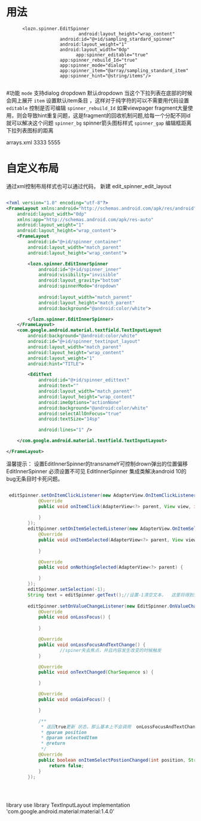 # 用法
```
      <lozn.spinner.EditSpinner
                           android:layout_height="wrap_content"
                    android:id="@+id/sampling_stardard_spinner"
                    android:layout_weight="1"
                    android:layout_width="0dp"
                          app:spinner_editable="true"
                    app:spinner_rebuild_Id="true"
                    app:spinner_mode="dialog"
                    app:spinner_item="@array/sampling_standard_item"
                    app:spinner_hint="@string/items"/>


```
#功能
```mode``` 支持dialog dropdown 默认dropdown 当这个下拉列表在底部的时候会网上展开
```item``` 设置默认item条目 ，这样对于纯字符的可以不需要用代码设置
```editable``` 控制是否可编辑
```spinner_rebuild_Id``` 如果viewpager fragment大量使用，则会导致hint重复问题，这是fragment的回收机制问题,给每一个分配不同id就可以解决这个问题
```spinner_bg``` spinner箭头图标样式
```spinner_gap``` 编辑框距离下拉列表图标的距离


arrays.xml
<string-array name="items">
<item>3333</item>
<item>5555</item>
</string-array>
# 自定义布局
通过xml控制布局样式也可以通过代码，
新建 edit_spinner_edit_layout
```xml

<?xml version="1.0" encoding="utf-8"?>
<FrameLayout xmlns:android="http://schemas.android.com/apk/res/android"
    android:layout_width="0dp"
    xmlns:app="http://schemas.android.com/apk/res-auto"
    android:layout_weight="1"
    android:layout_height="wrap_content">
    <FrameLayout
        android:id="@+id/spinner_container"
        android:layout_width="match_parent"
        android:layout_height="wrap_content">

        <lozn.spinner.EditInnerSpinner
            android:id="@+id/spinner_inner"
            android:visibility="invisible"
            android:layout_gravity="bottom"
            android:spinnerMode="dropdown"
            
            android:layout_width="match_parent"
            android:layout_height="match_parent"
            android:background="@android:color/white">

        </lozn.spinner.EditInnerSpinner>
    </FrameLayout>
    <com.google.android.material.textfield.TextInputLayout
        android:background="@android:color/white"
        android:id="@+id/spinner_textinput_layout"
        android:layout_width="match_parent"
        android:layout_height="wrap_content"
        android:layout_weight="1"
        android:hint="TITLE">

        <EditText
            android:id="@+id/spinner_edittext"
            android:text=""
            android:layout_width="match_parent"
            android:layout_height="wrap_content"
            android:imeOptions="actionNone"
            android:background="@android:color/white"
            android:selectAllOnFocus="true"
            android:textSize="14sp"

            android:lines="1" />

    </com.google.android.material.textfield.TextInputLayout>

</FrameLayout>


```
温馨提示：
设置EditInnerSpinner的transnameY可控制drown弹出的位置偏移
EditInnerSpinner 必须设置不可见
EditInnerSpinner 集成类解决android 10的bug无条目时卡死问题。
```java

 editSpinner.setOnItemClickListener(new AdapterView.OnItemClickListener() {
            @Override
            public void onItemClick(AdapterView<?> parent, View view, int position, long id) {
                
            }
        });
        editSpinner.setOnItemSelectedListener(new AdapterView.OnItemSelectedListener() {
            @Override
            public void onItemSelected(AdapterView<?> parent, View view, int position, long id) {
                
            }

            @Override
            public void onNothingSelected(AdapterView<?> parent) {

            }
        });
        editSpinner.setSelection(-1);
        String text = editSpinner.getText();//设置-1清空文本，  这里将得到空
        
        editSpinner.setOnValueChangeListener(new EditSpinner.OnValueChangeListener() {
            @Override
            public void onLossFocus() {
                    
            }

            @Override
            public void onLossFocusAndTextChange() {
                    //spiner失去焦点，并且内容发生改变的时候触发
            }

            @Override
            public void onTextChanged(CharSequence s) {

            }

            @Override
            public void onGainFocus() {

            }

            /**
             * 返回true更新 状态，那么基本上不会调用  onLossFocusAndTextChange
             * @param position
             * @param selectedItem
             * @return
             */
            @Override
            public boolean onItemSelectPostionChanged(int position, String selectedItem) {
                return false;
            }
        });
        
        
        


```
library use library TextInputLayout
    implementation 'com.google.android.material:material:1.4.0'

